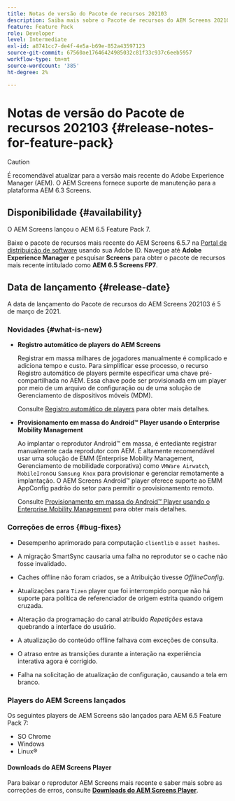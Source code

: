 ```yaml
---
title: Notas de versão do Pacote de recursos 202103
description: Saiba mais sobre o Pacote de recursos do AEM Screens 202103, lançado em 5 de março de 2021.
feature: Feature Pack
role: Developer
level: Intermediate
exl-id: a8741cc7-de4f-4e5a-b69e-852a43597123
source-git-commit: 67560ae17646424985032c81f33c937c6eeb5957
workflow-type: tm+mt
source-wordcount: '385'
ht-degree: 2%

---
```


# Notas de versão do Pacote de recursos 202103 {#release-notes-for-feature-pack}

>[!CAUTION]
>É recomendável atualizar para a versão mais recente do Adobe Experience Manager (AEM). O AEM Screens fornece suporte de manutenção para a plataforma AEM 6.3 Screens.

## Disponibilidade {#availability}

O AEM Screens lançou o AEM 6.5 Feature Pack 7.

Baixe o pacote de recursos mais recente do AEM Screens 6.5.7 na [Portal de distribuição de software](https://experience.adobe.com/#/downloads/content/software-distribution/br/aem.html) usando sua Adobe ID. Navegue até **Adobe Experience Manager** e pesquisar **Screens** para obter o pacote de recursos mais recente intitulado como **AEM 6.5 Screens FP7**.

## Data de lançamento {#release-date}

A data de lançamento do Pacote de recursos do AEM Screens 202103 é 5 de março de 2021.

### Novidades {#what-is-new}

* **Registro automático de players do AEM Screens**

  Registrar em massa milhares de jogadores manualmente é complicado e adiciona tempo e custo. Para simplificar esse processo, o recurso Registro automático de players permite especificar uma chave pré-compartilhada no AEM. Essa chave pode ser provisionada em um player por meio de um arquivo de configuração ou de uma solução de Gerenciamento de dispositivos móveis (MDM).

  Consulte [Registro automático de players](/help/user-guide/auto-registration-players.md) para obter mais detalhes.


* **Provisionamento em massa do Android™ Player usando o Enterprise Mobility Management**

  Ao implantar o reprodutor Android™ em massa, é entediante registrar manualmente cada reprodutor com AEM. É altamente recomendável usar uma solução de EMM (Enterprise Mobility Management, Gerenciamento de mobilidade corporativa) como `VMWare Airwatch`, `MobileIron`ou `Samsung Knox` para provisionar e gerenciar remotamente a implantação. O AEM Screens Android™ player oferece suporte ao EMM AppConfig padrão do setor para permitir o provisionamento remoto.

  Consulte [Provisionamento em massa do Android™ Player usando o Enterprise Mobility Management](/help/user-guide/implementing-android-player.md#implementation) para obter mais detalhes.


### Correções de erros {#bug-fixes}

* Desempenho aprimorado para computação `clientlib` e `asset hashes`.

* A migração SmartSync causaria uma falha no reprodutor se o cache não fosse invalidado.

* Caches offline não foram criados, se a Atribuição tivesse *OfflineConfig*.

* Atualizações para `Tizen` player que foi interrompido porque não há suporte para política de referenciador de origem estrita quando origem cruzada.

* Alteração da programação do canal atribuído *Repetições* estava quebrando a interface do usuário.

* A atualização do conteúdo offline falhava com exceções de consulta.

* O atraso entre as transições durante a interação na experiência interativa agora é corrigido.

* Falha na solicitação de atualização de configuração, causando a tela em branco.

### Players do AEM Screens lançados

Os seguintes players de AEM Screens são lançados para AEM 6.5 Feature Pack 7:

* SO Chrome
* Windows
* Linux®

#### Downloads do AEM Screens Player

Para baixar o reprodutor AEM Screens mais recente e saber mais sobre as correções de erros, consulte **[Downloads do AEM Screens Player](https://download.macromedia.com/screens/index.html)**.
